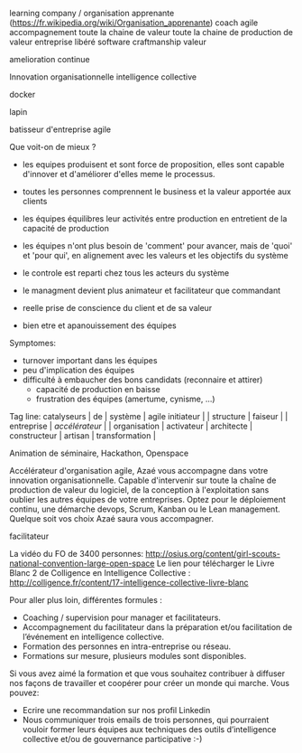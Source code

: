 
learning company / organisation apprenante (https://fr.wikipedia.org/wiki/Organisation_apprenante)
coach
agile
accompagnement
toute la chaine de valeur
toute la chaine de production de valeur
entreprise libéré
software craftmanship
valeur

amelioration continue

Innovation organisationnelle
intelligence collective

docker


lapin


batisseur d'entreprise agile



Que voit-on de mieux ?
- les equipes produisent et sont force de proposition, elles sont capable d'innover et d'améliorer d'elles meme le processus.
- toutes les personnes comprennent le business et la valeur apportée aux clients
- les équipes équilibres leur activités entre production en entretient de la capacité de production
- les équipes n'ont plus besoin de 'comment' pour avancer, mais de 'quoi' et 'pour qui', en alignement avec les valeurs et les objectifs du système
- le controle est reparti chez tous les acteurs du système
- le managment devient plus animateur et facilitateur que commandant

- reelle prise de conscience du client et de sa valeur
- bien etre et apanouissement des équipes


Symptomes:
- turnover important dans les équipes
- peu d'implication des équipes
- difficulté à embaucher des bons candidats (reconnaire et attirer)
  - capacité de production en baisse
  - frustration des équipes (amertume, cynisme, ...)


Tag line:
  catalyseurs    | de | système      | agile
  initiateur     |    | structure    |
  faiseur        |    | entreprise   |
  *accélérateur* |    | organisation |
  activateur     |
  architecte     |
  constructeur   |
  artisan        |
  transformation |

Animation de séminaire, Hackathon, Openspace


Accélérateur d'organisation agile, Azaé vous accompagne dans votre innovation organisationnelle. Capable d'intervenir sur toute la chaîne de production de valeur du logiciel, de la conception à l'exploitation sans oublier les autres équipes de votre entreprises. Optez pour le déploiement continu, une démarche devops, Scrum, Kanban ou le Lean management. Quelque soit vos choix Azaé saura vous accompagner.


facilitateur 

La vidéo du FO de 3400 personnes: http://osius.org/content/girl-scouts-national-convention-large-open-space Le lien pour télécharger le Livre Blanc 2 de Colligence en Intelligence Collective : http://colligence.fr/content/17-intelligence-collective-livre-blanc

Pour aller plus loin, différentes formules :
* Coaching / supervision pour manager et facilitateurs.
* Accompagnement du facilitateur dans la préparation et/ou facilitation de l’événement en intelligence collective.
* Formation des personnes en intra-entreprise ou réseau. 
* Formations sur mesure, plusieurs modules sont disponibles.

Si vous avez aimé la formation et que vous souhaitez contribuer à diffuser nos façons de travailler et coopérer pour créer un monde qui marche. Vous pouvez:
* Ecrire une recommandation sur nos profil Linkedin
* Nous communiquer trois emails de trois personnes, qui pourraient vouloir former leurs équipes aux techniques des outils d’intelligence collective et/ou de gouvernance participative :-) 


